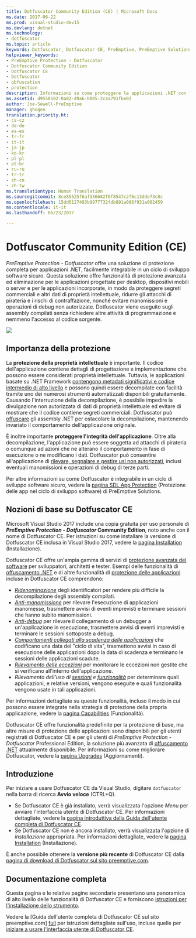 ```yaml
---
title: Dotfuscator Community Edition (CE) | Microsoft Docs
ms.date: 2017-06-22
ms.prod: visual-studio-dev15
ms.devlang: dotnet
ms.technology:
- dotfuscator
ms.topic: article
keywords: Dotfuscator, Dotfuscator CE, PreEmptive, PreEmptive Solutions, PreEmptive Protection, protezione, community edition, offuscamento, .NET, gratuito, Visual Studio 2017
helpviewer_keywords:
- PreEmptive Protection - Dotfuscator
- Dotfuscator Community Edition
- Dotfuscator CE
- Dotfuscator
- obfuscation
- protection
description: Informazioni su come proteggere le applicazioni .NET con la versione gratuita di Dotfuscator Community Edition inclusa in Visual Studio 2017.
ms.assetid: d9550502-0a82-49a6-b005-2caa791fbe02
author: Joe-Sewell-PreEmptive
manager: ghogen
translation.priority.ht:
- cs-cz
- de-de
- es-es
- fr-fr
- it-it
- ja-jp
- ko-kr
- pl-pl
- pt-br
- ru-ru
- tr-tr
- zh-cn
- zh-tw
ms.translationtype: Human Translation
ms.sourcegitcommit: 8ce85525f6af336682f6f8547c2f6c13dde73c8c
ms.openlocfilehash: 15dd6127493b9977732fdb891a086f931e002459
ms.contentlocale: it-it
ms.lasthandoff: 06/23/2017

---
```


# <a name="dotfuscator-community-edition-ce"></a>Dotfuscator Community Edition (CE)

*PreEmptive Protection - Dotfuscator* offre una soluzione di protezione completa per applicazioni .NET, facilmente integrabile in un ciclo di sviluppo software sicuro.
Questa soluzione offre funzionalità di protezione avanzata ed eliminazione per le applicazioni progettate per desktop, dispositivi mobili o server e per le applicazioni incorporate, in modo da proteggere segreti commerciali e altri dati di proprietà intellettuale, ridurre gli attacchi di pirateria e i rischi di contraffazione, nonché evitare manomissioni e operazioni di debug non autorizzate.
Dotfuscator viene eseguito sugli assembly compilati senza richiedere altre attività di programmazione e nemmeno l'accesso al codice sorgente.

![](~/ide/dotfuscator/media/header.svg)

## <a name="why-protection-matters"></a>Importanza della protezione

La **protezione della proprietà intellettuale** è importante.
Il codice dell'applicazione contiene dettagli di progettazione e implementazione che possono essere considerati proprietà intellettuale.
Tuttavia, le applicazioni basate su .NET Framework [contengono metadati significativi e codice intermedio di alto livello][assemblies] e possono quindi essere decompilate con facilità tramite uno dei numerosi strumenti automatizzati disponibili gratuitamente.
Causando l'interruzione della decompilazione, è possibile impedire la divulgazione non autorizzata di dati di proprietà intellettuale ed evitare di mostrare che il codice contiene segreti commerciali.
Dotfuscator può [offuscare][obfuscation] gli assembly .NET per ostacolare la decompilazione, mantenendo invariato il comportamento dell'applicazione originale.

È inoltre importante **proteggere l'integrità dell'applicazione**.
Oltre alla decompilazione, l'applicazione può essere soggetta ad attacchi di pirateria o comunque ad azioni che ne alterano il comportamento in fase di esecuzione o ne modificano i dati.
Dotfuscator può consentire all'applicazione di [rilevare, segnalare e gestire usi non autorizzati][checks], inclusi eventuali manomissioni e operazioni di debug di terze parti.

Per altre informazioni su come Dotfuscator è integrabile in un ciclo di sviluppo software sicuro, vedere la [pagina SDL App Protection][sdl-protection] (Protezione delle app nel ciclo di sviluppo software) di PreEmptive Solutions.

## <a name="about-dotfuscator-ce"></a>Nozioni di base su Dotfuscator CE

Microsoft Visual Studio 2017 include una copia gratuita per uso personale di ***PreEmptive Protection - Dotfuscator* Community Edition**, noto anche con il nome di Dotfuscator CE.
Per istruzioni su come installare la versione di Dotfuscator CE inclusa in Visual Studio 2017, vedere la [pagina Installation][install] (Installazione).

Dotfuscator CE offre un'ampia gamma di servizi di [protezione avanzata del software][software-protection] per sviluppatori, architetti e tester.
Esempi delle funzionalità di [offuscamento .NET][obfuscation] e di altre funzionalità di [protezione delle applicazioni][app-protection] incluse in Dotfuscator CE comprendono:

* *[Ridenominazione][renaming]* degli identificatori per rendere più difficile la decompilazione degli assembly compilati.
* *[Anti-manomissione][tamper]* per rilevare l'esecuzione di applicazioni manomesse, trasmettere avvisi di eventi imprevisti e terminare sessioni che hanno subito manomissioni.
* *[Anti-debug][debug]* per rilevare il collegamento di un debugger a un'applicazione in esecuzione, trasmettere avvisi di eventi imprevisti e terminare le sessioni sottoposte a debug.
* *[Comportamenti collegati alla scadenza delle applicazioni][shelflife]* che codificano una data del "ciclo di vita", trasmettono avvisi in caso di esecuzione delle applicazioni dopo la data di scadenza e terminano le sessioni delle applicazioni scadute.
* *[Rilevamento delle eccezioni][exceptions]* per monitorare le eccezioni non gestite che si verificano all'interno dell'applicazione.
* *Rilevamento dell'uso di [sessioni][sessions] e [funzionalità][features]* per determinare quali applicazioni, e relative versioni, vengono eseguite e quali funzionalità vengono usate in tali applicazioni.

Per informazioni dettagliate su queste funzionalità, incluso il modo in cui possono essere integrate nella strategia di protezione della propria applicazione, vedere la [pagina Capabilities][capabilities] (Funzionalità).

Dotfuscator CE offre funzionalità predefinite per la protezione di base,
ma altre misure di protezione delle applicazioni sono disponibili per gli utenti registrati di Dotfuscator CE e per gli utenti di *PreEmptive Protection - Dotfuscator* Professional Edition, la soluzione più avanzata di [offuscamento .NET][net-obfuscator] attualmente disponibile.
Per informazioni su come migliorare Dotfuscator, vedere la [pagina Upgrades][upgrades] (Aggiornamenti).

## <a name="getting-started"></a>Introduzione

Per iniziare a usare Dotfuscator CE da Visual Studio, digitare `dotfuscator` nella barra di ricerca **Avvio veloce** (CTRL+Q).

* Se Dotfuscator CE è già installato, verrà visualizzata l'opzione *Menu* per avviare l'interfaccia utente di Dotfuscator CE. Per informazioni dettagliate, vedere la [pagina introduttiva della Guida dell'utente completa di Dotfuscator CE][get-started].
* Se Dotfuscator CE non è ancora installato, verrà visualizzata l'opzione di *installazione* appropriata. Per informazioni dettagliate, vedere la [pagina Installation][install] (Installazione).

È anche possibile ottenere la **versione più recente** di Dotfuscator CE dalla [pagina di download di Dotfuscator sul sito preemptive.com][download].

## <a name="full-documentation"></a>Documentazione completa

Questa pagina e le relative pagine secondarie presentano una panoramica di alto livello delle funzionalità di Dotfuscator CE e forniscono [istruzioni per l'installazione dello strumento][install].

Vedere la [Guida dell'utente completa di Dotfuscator CE sul sito preemptive.com] [ full] per istruzioni dettagliate sull'uso, incluse quelle per [iniziare a usare l'interfaccia utente di Dotfuscator CE][get-started].

<!-- Copyright © 2017 PreEmptive Solutions, LLC -->

[assemblies]: https://docs.microsoft.com/en-us/dotnet/standard/assembly-format
[software-protection]: https://www.preemptive.com/software-protection
[obfuscation]: https://www.preemptive.com/obfuscation
[app-protection]: https://www.preemptive.com/application-protection
[sdl-protection]: https://www.preemptive.com/solutions/SDL-App-Protection
[net-obfuscator]: https://www.preemptive.com/products/dotfuscator/overview
[download]: https://www.preemptive.com/products/dotfuscator/downloads

[install]: install.md
[capabilities]: capabilities.md
[upgrades]: upgrades.md

[get-started]: https://www.preemptive.com/dotfuscator/ce/docs/help/gui_getstarted.html

[renaming]: https://www.preemptive.com/dotfuscator/ce/docs/help/obfuscation_renaming.html

[checks]: https://www.preemptive.com/dotfuscator/ce/docs/help/checks_overview.html
[tamper]: https://www.preemptive.com/dotfuscator/ce/docs/help/checks_tamper.html
[debug]: https://www.preemptive.com/dotfuscator/ce/docs/help/checks_debug.html
[shelflife]: https://www.preemptive.com/dotfuscator/ce/docs/help/checks_shelflife.html

[exceptions]: https://www.preemptive.com/dotfuscator/ce/docs/help/analytics_exceptions.html
[sessions]: https://www.preemptive.com/dotfuscator/ce/docs/help/analytics_sessions.html
[features]: https://www.preemptive.com/dotfuscator/ce/docs/help/analytics_features.html

[full]: https://www.preemptive.com/dotfuscator/ce/docs/help/index.html

